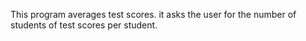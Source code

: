 This program averages test scores.
it asks the user for the number of students of test scores per student.
